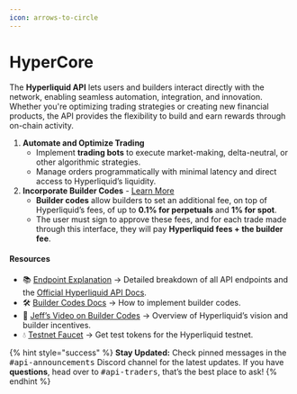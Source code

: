 ```yaml
---
icon: arrows-to-circle
---
```


# HyperCore

The **Hyperliquid API** lets users and builders interact directly with the network, enabling seamless automation, integration, and innovation. Whether you're optimizing trading strategies or creating new financial products, the API provides the flexibility to build and earn rewards through on-chain activity.

1. **Automate and Optimize Trading**
   * Implement **trading bots** to execute market-making, delta-neutral, or other algorithmic strategies.
   * Manage orders programmatically with minimal latency and direct access to Hyperliquid’s liquidity.
2. **Incorporate Builder Codes** - [Learn More](../../../architecture/hypercore/dex/clearinghouse/fees-builder-codes.md#builder-codes)
   * **Builder codes** allow builders to set an additional fee, on top of Hyperliquid’s fees, of up to **0.1% for perpetuals** and **1% for spot**.
   * The user must sign to approve these fees, and for each trade made through this interface, they will pay **Hyperliquid fees + the builder fee**.

#### Resources

* 📚 [Endpoint Explanation](endpoints/) → Detailed breakdown of all API endpoints and the [Official Hyperliquid API Docs](https://hyperliquid.gitbook.io/hyperliquid-docs/for-developers/api).
* 🛠️ [Builder Codes Docs](https://hyperliquid.gitbook.io/hyperliquid-docs/trading/builder-codes) → How to implement builder codes.
* 🎥 [Jeff’s Video on Builder Codes](https://www.youtube.com/watch?v=WeRh589I76o\&ab_channel=WhenShiftHappens) → Overview of Hyperliquid’s vision and builder incentives.
* 💧 [Testnet Faucet](https://hyperliquid.gitbook.io/hyperliquid-docs/onboarding/testnet-faucet) → Get test tokens for the Hyperliquid testnet.

{% hint style="success" %}
**Stay Updated:** Check pinned messages in the <kbd>#api-announcements</kbd> Discord channel for the latest updates. If you have **questions**, head over to <kbd>#api-traders</kbd>, that’s the best place to ask!
{% endhint %}
